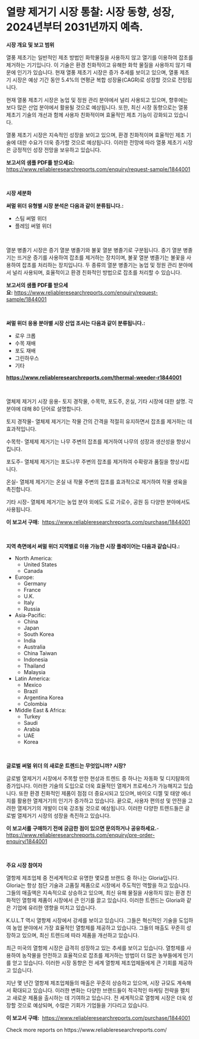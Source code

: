 <p><h1>열량 제거기 시장 통찰: 시장 동향, 성장, 2024년부터 2031년까지 예측.</h1></p><p><strong>시장 개요 및 보고 범위</strong></p>
<p><p>열풍 제초기는 일반적인 제초 방법인 화학물질을 사용하지 않고 열기를 이용하여 잡초를 제거하는 기기입니다. 이 기술은 환경 친화적이고 유해한 화학 물질을 사용하지 않기 때문에 인기가 있습니다. 현재 열풍 제초기 시장은 증가 추세를 보이고 있으며, 열풍 제초기 시장은 예상 기간 동안 5.4%의 연평균 복합 성장율(CAGR)로 성장할 것으로 전망됩니다. </p><p>현재 열풍 제초기 시장은 농업 및 정원 관리 분야에서 널리 사용되고 있으며, 향후에는 보다 많은 산업 분야에서 활용될 것으로 예상됩니다. 또한, 최신 시장 동향으로는 열풍 제초기 기술의 개선과 함께 사용자 친화적이며 효율적인 제초 기능이 강화되고 있습니다.</p><p>열풍 제초기 시장은 지속적인 성장을 보이고 있으며, 환경 친화적이며 효율적인 제초 기술에 대한 수요가 더욱 증가할 것으로 예상됩니다. 이러한 전망에 따라 열풍 제초기 시장은 긍정적인 성장 전망을 보유하고 있습니다.</p></p>
<p><strong>보고서의 샘플 PDF를 받으세요:</strong> <a href="https://www.reliableresearchreports.com/enquiry/request-sample/1844001">https://www.reliableresearchreports.com/enquiry/request-sample/1844001</a></p>
<p>&nbsp;</p>
<p><strong>시장 세분화</strong></p>
<p><strong>써멀 위더 유형별 시장 분석은 다음과 같이 분류됩니다.:</strong></p>
<p><ul><li>스팀 써멀 위더</li><li>플레임 써멀 위더</li></ul></p>
<p>&nbsp;</p>
<p><p>열분 병졸기 시장은 증기 열분 병졸기와 불꽃 열분 병졸기로 구분됩니다. 증기 열분 병졸기는 뜨거운 증기를 사용하여 잡초를 제거하는 장치이며, 불꽃 열분 병졸기는 불꽃을 사용하여 잡초를 처리하는 장치입니다. 두 종류의 열분 병졸기는 농업 및 정원 관리 분야에서 널리 사용되며, 효율적이고 환경 친화적인 방법으로 잡초를 처리할 수 있습니다.</p></p>
<p><strong>보고서의 샘플 PDF를 받으세요:</strong>&nbsp;<a href="https://www.reliableresearchreports.com/enquiry/request-sample/1844001">https://www.reliableresearchreports.com/enquiry/request-sample/1844001</a></p>
<p>&nbsp;</p>
<p><strong> 써멀 위더 응용 분야별 시장 산업 조사는 다음과 같이 분류됩니다.:</strong></p>
<p><ul><li>로우 크롭</li><li>수목 재배</li><li>포도 재배</li><li>그린하우스</li><li>기타</li></ul></p>
<p><strong><a href="https://www.reliableresearchreports.com/thermal-weeder-r1844001">https://www.reliableresearchreports.com/thermal-weeder-r1844001</a></strong></p>
<p>&nbsp;</p>
<p><p>열체제 제거기 시장 응용- 토지 경작물, 수목학, 포도주, 온실, 기타 시장에 대한 설명. 각 분야에 대해 80 단어로 설명합니다.</p><p>토지 경작물- 열체제 제거기는 작물 간의 간격을 적절히 유지하면서 잡초를 제거하는 데 효과적입니다.</p><p>수목학- 열제제 제거기는 나무 주변의 잡초를 제거하여 나무의 성장과 생산성을 향상시킵니다.</p><p>포도주- 열체제 제거기는 포도나무 주변의 잡초를 제거하여 수확량과 품질을 향상시킵니다.</p><p>온실- 열체제 제거기는 온실 내 작물 주변의 잡초를 효과적으로 제거하여 작물 생육을 촉진합니다.</p><p>기타 시장- 열체제 제거기는 농업 분야 외에도 도로 가로수, 공원 등 다양한 분야에서도 사용됩니다.</p></p>
<p><strong>이 보고서 구매:</strong>&nbsp; <a href="https://www.reliableresearchreports.com/purchase/1844001">https://www.reliableresearchreports.com/purchase/1844001</a></p>
<p>&nbsp;</p>
<p><strong>지역 측면에서 써멀 위더 지역별로 이용 가능한 시장 플레이어는 다음과 같습니다.:</strong></p>
<p><ul>
    <li>
        North America:
        <ul>
            <li>United States</li>
            <li>Canada</li>
        </ul>
    </li>
    <li>
        Europe:
        <ul>
            <li>Germany</li>
            <li>France</li>
            <li>U.K.</li>
            <li>Italy</li>
            <li>Russia</li>
        </ul>
    </li>
    <li>
        Asia-Pacific:
        <ul>
            <li>China</li>
            <li>Japan</li>
            <li>South Korea</li>
            <li>India</li>
            <li>Australia</li>
            <li>China Taiwan</li>
            <li>Indonesia</li>
            <li>Thailand</li>
            <li>Malaysia</li>
        </ul>
    </li>
    <li>
        Latin America:
        <ul>
            <li>Mexico</li>
            <li>Brazil</li>
            <li>Argentina Korea</li>
            <li>Colombia</li>
        </ul>
    </li>
    <li>
        Middle East & Africa:
        <ul>
            <li>Turkey</li>
            <li>Saudi</li>
            <li>Arabia</li>
            <li>UAE</li>
            <li>Korea</li>
        </ul>
    </li>
    </ul></p>
<p>&nbsp;</p>
<p><strong>글로벌 써멀 위더 의 새로운 트렌드는 무엇입니까? 시장?</strong></p>
<p><p>글로벌 열제거기 시장에서 주목할 만한 현상과 트렌드 중 하나는 자동화 및 디지턈화의 증가입니다. 이러한 기술의 도입으로 더욱 효율적인 열제거 프로세스가 가능해지고 있습니다. 또한 환경 친화적인 제품이 점점 더 중요시되고 있으며, 바이오 디젤 및 태양 에너지를 활용한 열제거기의 인기가 증가하고 있습니다. 끝으로, 사용자 편의성 및 안전을 고려한 열제거기의 개발이 더욱 강조될 것으로 예상됩니다. 이러한 다양한 트렌드들은 글로벌 열제거기 시장의 성장을 촉진하고 있습니다.</p></p>
<p><strong>이 보고서를 구매하기 전에 궁금한 점이 있으면 문의하거나 공유하세요.</strong>- <a href="https://www.reliableresearchreports.com/enquiry/pre-order-enquiry/1844001">https://www.reliableresearchreports.com/enquiry/pre-order-enquiry/1844001</a></p>
<p>&nbsp;</p>
<p><strong>주요 시장 참여자</strong></p>
<p><p>열항제 제조업체 중 전세계적으로 유명한 몇모름 브랜드 중 하나는 Gloria입니다. Gloria는 항상 첨단 기술과 고품질 제품으로 시장에서 주도적인 역할을 하고 있습니다. 그들의 매출액은 지속적으로 상승하고 있으며, 최신 유해 물질을 사용하지 않는 환경 친화적인 열항제 제품이 시장에서 큰 인기를 끌고 있습니다. 이러한 트렌드는 Gloria와 같은 기업에 유리한 영향을 미치고 있습니다.</p><p>K.U.L.T 역시 열항제 시장에서 강세를 보이고 있습니다. 그들은 혁신적인 기술을 도입하여 농업 분야에서 가장 효율적인 열항제를 제공하고 있습니다. 그들의 매출도 꾸준히 성장하고 있으며, 최신 트렌드에 따라 제품을 개선하고 있습니다.</p><p>최근 미국의 열항제 시장은 급격히 성장하고 있는 추세를 보이고 있습니다. 열항제를 사용하여 농작물을 안전하고 효율적으로 잡초를 제거하는 방법이 더 많은 농부들에게 인기를 얻고 있습니다. 이러한 시장 동향은 전 세계 열항제 제조업체들에게 큰 기회를 제공하고 있습니다.</p><p>지난 몇 년간 열항제 제조업체들의 매출은 꾸준히 상승하고 있으며, 시장 규모도 계속해서 확대되고 있습니다. 이러한 변화는 다양한 브랜드들이 적극적인 마케팅 전략을 펼치고 새로운 제품을 출시하는 데 기여하고 있습니다. 전 세계적으로 열항제 시장은 더욱 성장할 것으로 예상되며, 수많은 기회가 기업들을 기다리고 있습니다.</p></p>
<p><strong>이 보고서 구매:</strong>&nbsp;&nbsp;<a href="https://www.reliableresearchreports.com/purchase/1844001">https://www.reliableresearchreports.com/purchase/1844001</a></p>
<p>Check more reports on https://www.reliableresearchreports.com/</p>